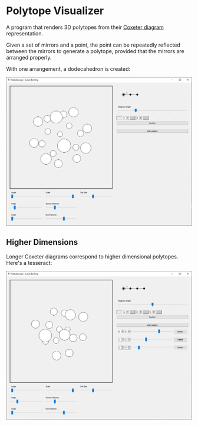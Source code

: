 # Polytope Visualizer
A program that renders 3D polytopes from their [Coxeter diagram](https://en.wikipedia.org/wiki/Coxeter%E2%80%93Dynkin_diagram) representation.

Given a set of mirrors and a point, the point can be repeatedly reflected between the mirrors to generate a polytope,
provided that the mirrors are arranged properly.

With one arrangement, a dodecahedron is created:

![Dodecahedron](resources/dodecahedron_preview.png)

## Higher Dimensions

Longer Coxeter diagrams correspond to higher dimensional polytopes. Here's a tesseract:

![4D Cube](resources/higher_dimensional_preview.png)